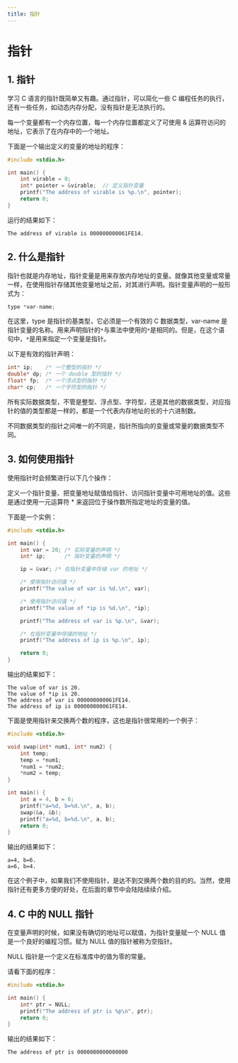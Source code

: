 ```yaml
---
title: 指针
---
```


# 指针

## 1. 指针

学习 C 语言的指针既简单又有趣。通过指针，可以简化一些 C 编程任务的执行，还有一些任务，如动态内存分配，没有指针是无法执行的。

每一个变量都有一个内存位置，每一个内存位置都定义了可使用 & 运算符访问的地址，它表示了在内存中的一个地址。

下面是一个输出定义的变量的地址的程序：

```c
#include <stdio.h>

int main() {
    int virable = 0;
    int* pointer = &virable;  // 定义指针变量
    printf("The address of virable is %p.\n", pointer);
    return 0;
}
```

运行的结果如下：

```plaintext
The address of virable is 000000000061FE14.
```

## 2. 什么是指针

指针也就是内存地址，指针变量是用来存放内存地址的变量。就像其他变量或常量一样，在使用指针存储其他变量地址之前，对其进行声明。指针变量声明的一般形式为：

```c
type *var-name;
```

在这里，type 是指针的基类型，它必须是一个有效的 C 数据类型，var-name 是指针变量的名称。用来声明指针的`*`与乘法中使用的`*`是相同的。但是，在这个语句中，`*`是用来指定一个变量是指针。

以下是有效的指针声明：

```c
int* ip;    /* 一个整型的指针 */
double* dp; /* 一个 double 型的指针 */
float* fp;  /* 一个浮点型的指针 */
char* cp;   /* 一个字符型的指针 */
```

所有实际数据类型，不管是整型、浮点型、字符型，还是其他的数据类型，对应指针的值的类型都是一样的，都是一个代表内存地址的长的十六进制数。

不同数据类型的指针之间唯一的不同是，指针所指向的变量或常量的数据类型不同。

## 3. 如何使用指针

使用指针时会频繁进行以下几个操作：

定义一个指针变量、把变量地址赋值给指针、访问指针变量中可用地址的值。这些是通过使用一元运算符 \* 来返回位于操作数所指定地址的变量的值。

下面是一个实例：

```c
#include <stdio.h>

int main() {
    int var = 20; /* 实际变量的声明 */
    int* ip;      /* 指针变量的声明 */

    ip = &var; /* 在指针变量中存储 var 的地址 */

    /* 使用指针访问值 */
    printf("The value of var is %d.\n", var);

    /* 使用指针访问值 */
    printf("The value of *ip is %d.\n", *ip);

    printf("The address of var is %p.\n", &var);

    /* 在指针变量中存储的地址 */
    printf("The address of ip is %p.\n", ip);

    return 0;
}
```

输出的结果如下：

```plaintext
The value of var is 20.
The value of *ip is 20.
The address of var is 000000000061FE14.
The address of ip is 000000000061FE14.
```

下面是使用指针来交换两个数的程序，这也是指针很常用的一个例子：

```c
#include <stdio.h>

void swap(int* num1, int* num2) {
    int temp;
    temp = *num1;
    *num1 = *num2;
    *num2 = temp;
}

int main() {
    int a = 4, b = 6;
    printf("a=%d, b=%d.\n", a, b);
    swap(&a, &b);
    printf("a=%d, b=%d.\n", a, b);
    return 0;
}
```

输出的结果如下：

```plaintext
a=4, b=6.
a=6, b=4.
```

在这个例子中，如果我们不使用指针，是达不到交换两个数的目的的。当然，使用指针还有更多方便的好处，在后面的章节中会陆陆续续介绍。

## 4. C 中的 NULL 指针

在变量声明的时候，如果没有确切的地址可以赋值，为指针变量赋一个 NULL 值是一个良好的编程习惯。赋为 NULL 值的指针被称为空指针。

NULL 指针是一个定义在标准库中的值为零的常量。

请看下面的程序：

```c
#include <stdio.h>

int main() {
    int* ptr = NULL;
    printf("The address of ptr is %p\n", ptr);
    return 0;
}
```

输出的结果如下：

```plaintext
The address of ptr is 0000000000000000
```
